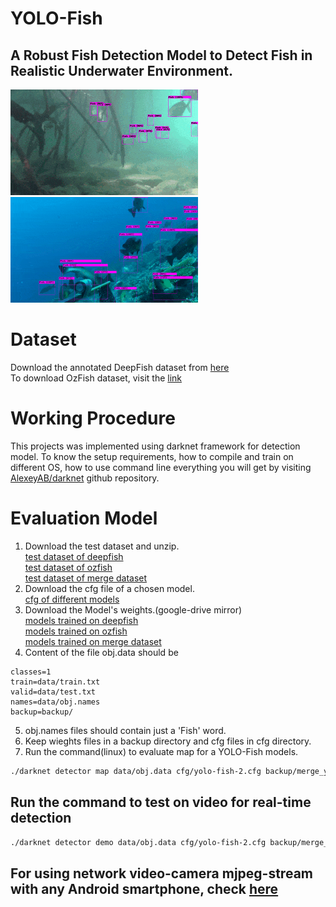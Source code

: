 # YOLO-Fish
## A Robust Fish Detection Model to Detect Fish in Realistic Underwater Environment.

![Detection on DeepFish](DeepFish.gif) 
![Detection on OzFish](OzFish.gif) 

# Dataset
Download the annotated DeepFish dataset from [here](https://drive.google.com/file/d/16GLRMzYSX_JEYbiRYm3ZN9Ee_QLo_mT2/view?usp=sharing)  
To download OzFish dataset, visit the [link](https://github.com/open-AIMS/ozfish)

# Working Procedure
This projects was implemented using darknet framework for detection model. To know the setup requirements, how to compile and train on different OS, how to use command line everything you will get by visiting [AlexeyAB/darknet](https://github.com/AlexeyAB/darknet) github repository.

# Evaluation Model

1. Download the test dataset and unzip.  
  [test dataset of deepfish](https://drive.google.com/file/d/1q_t-tIdgmx8nU3JSe3PmzShrhuWSIgnr/view?usp=sharing)  
  [test dataset of ozfish](https://drive.google.com/file/d/1IXU_d7dcNLQyGelNuSkjburbPrz9e6V-/view?usp=sharing)  
  [test dataset of merge dataset](https://drive.google.com/file/d/1u7e-eeOn5sHH3daZnw6NJ_GrRNVqIeq7/view?usp=sharing)
2. Download the cfg file of a chosen model.  
  [cfg of different models](https://github.com/tamim662/YOLO-Fish/tree/main/models) 
3. Download the Model's weights.(google-drive mirror)  
  [models trained on deepfish](https://drive.google.com/drive/folders/19noH5nyLa_06Hztm4JsZidfQdGOVMtzA?usp=sharing)  
  [models trained on ozfish](https://drive.google.com/drive/folders/1zLLY__psydTw2EDbejWMPL2nmlOsuag-?usp=sharing)  
  [models trained on merge dataset](https://drive.google.com/drive/folders/13pQDNSYwXNs6Pd3g8XPSLCy25ND_j8E9?usp=sharing)   
4. Content of the file obj.data should be  
```
classes=1
train=data/train.txt
valid=data/test.txt
names=data/obj.names
backup=backup/
```
5. obj.names files should contain just a 'Fish' word.  
6. Keep wieghts files in a backup directory and cfg files in cfg directory.  
7. Run the command(linux) to evaluate map for a YOLO-Fish models.  
``` bash
./darknet detector map data/obj.data cfg/yolo-fish-2.cfg backup/merge_yolo-fish-2.weights  
```

## Run the command to test on video for real-time detection   
```bash
./darknet detector demo data/obj.data cfg/yolo-fish-2.cfg backup/merge_yolo-fish-2.weights input.mp4 -dont_show -ext_output -out_filename output.avi
```  
## For using network video-camera mjpeg-stream with any Android smartphone, check [here](https://github.com/AlexeyAB/darknet#for-using-network-video-camera-mjpeg-stream-with-any-android-smartphone)


  

 
